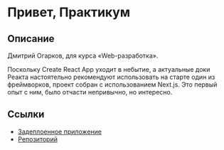 # Привет, Практикум

## Описание

Дмитрий Огарков, для курса «Web-разработка».

Поскольку Create React App уходит в небытие, а актуальные доки Реакта настоятельно рекомендуют использовать на старте один из фреймворков, проект собран с использованием Next.js. Это первый опыт с ним, было отчасти непривычно, но интересно.

## Ссылки

* [Задеплоенное приложение](https://hello-practicum.vercel.app/)
* [Репозиторий](https://github.com/d-ogarkov/hello-practicum)
